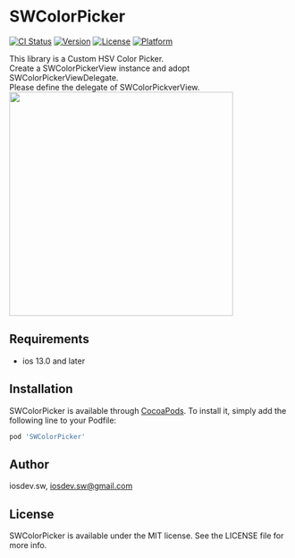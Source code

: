 # SWColorPicker

[![CI Status](https://img.shields.io/travis/iosdev.sw/SWColorPicker.svg?style=flat)](https://travis-ci.org/iosdev.sw/SWColorPicker)
[![Version](https://img.shields.io/cocoapods/v/SWColorPicker.svg?style=flat)](https://cocoapods.org/pods/SWColorPicker)
[![License](https://img.shields.io/cocoapods/l/SWColorPicker.svg?style=flat)](https://cocoapods.org/pods/SWColorPicker)
[![Platform](https://img.shields.io/cocoapods/p/SWColorPicker.svg?style=flat)](https://cocoapods.org/pods/SWColorPicker)


This library is a Custom HSV Color Picker.<br>
Create a SWColorPickerView instance and adopt SWColorPickerViewDelegate.<br>
Please define the delegate of SWColorPickverView.<br>
<img src = "https://user-images.githubusercontent.com/61108853/210138206-be216c44-70c6-4572-afa2-8d989c874c84.jpg" width ="400">
## Requirements
- ios 13.0 and later
## Installation

SWColorPicker is available through [CocoaPods](https://cocoapods.org). To install
it, simply add the following line to your Podfile:

```ruby
pod 'SWColorPicker'
```

## Author

iosdev.sw, iosdev.sw@gmail.com

## License

SWColorPicker is available under the MIT license. See the LICENSE file for more info.
